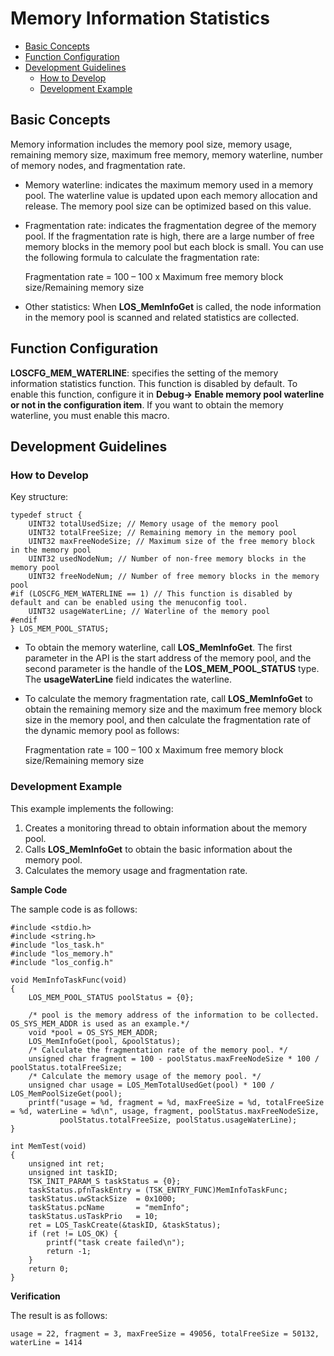 # Memory Information Statistics<a name="EN-US_TOPIC_0000001078716768"></a>

-   [Basic Concepts](#section52691565235)
-   [Function Configuration](#section470611682411)
-   [Development Guidelines](#section9368374243)
    -   [How to Develop](#section679912407257)
    -   [Development Example](#section1025453412611)


## Basic Concepts<a name="section52691565235"></a>

Memory information includes the memory pool size, memory usage, remaining memory size, maximum free memory, memory waterline, number of memory nodes, and fragmentation rate.

-   Memory waterline: indicates the maximum memory used in a memory pool. The waterline value is updated upon each memory allocation and release. The memory pool size can be optimized based on this value.

-   Fragmentation rate: indicates the fragmentation degree of the memory pool. If the fragmentation rate is high, there are a large number of free memory blocks in the memory pool but each block is small. You can use the following formula to calculate the fragmentation rate:

    Fragmentation rate = 100 – 100 x Maximum free memory block size/Remaining memory size


-   Other statistics: When  **LOS\_MemInfoGet**  is called, the node information in the memory pool is scanned and related statistics are collected.

## Function Configuration<a name="section470611682411"></a>

**LOSCFG\_MEM\_WATERLINE**: specifies the setting of the memory information statistics function. This function is disabled by default. To enable this function, configure it in  **Debug-\> Enable memory pool waterline or not in the configuration item**. If you want to obtain the memory waterline, you must enable this macro.

## Development Guidelines<a name="section9368374243"></a>

### How to Develop<a name="section679912407257"></a>

Key structure:

```
typedef struct {
    UINT32 totalUsedSize; // Memory usage of the memory pool
    UINT32 totalFreeSize; // Remaining memory in the memory pool
    UINT32 maxFreeNodeSize; // Maximum size of the free memory block in the memory pool
    UINT32 usedNodeNum; // Number of non-free memory blocks in the memory pool
    UINT32 freeNodeNum; // Number of free memory blocks in the memory pool
#if (LOSCFG_MEM_WATERLINE == 1) // This function is disabled by default and can be enabled using the menuconfig tool.
    UINT32 usageWaterLine; // Waterline of the memory pool
#endif
} LOS_MEM_POOL_STATUS;
```

-   To obtain the memory waterline, call  **LOS\_MemInfoGet**. The first parameter in the API is the start address of the memory pool, and the second parameter is the handle of the  **LOS\_MEM\_POOL\_STATUS**  type. The  **usageWaterLine**  field indicates the waterline.

-   To calculate the memory fragmentation rate, call  **LOS\_MemInfoGet**  to obtain the remaining memory size and the maximum free memory block size in the memory pool, and then calculate the fragmentation rate of the dynamic memory pool as follows:

    Fragmentation rate = 100 – 100 x Maximum free memory block size/Remaining memory size


### Development Example<a name="section1025453412611"></a>

This example implements the following:

1.  Creates a monitoring thread to obtain information about the memory pool.
2.  Calls  **LOS\_MemInfoGet**  to obtain the basic information about the memory pool.
3.  Calculates the memory usage and fragmentation rate.

**Sample Code**

The sample code is as follows:

```
#include <stdio.h>
#include <string.h>
#include "los_task.h"
#include "los_memory.h"
#include "los_config.h"

void MemInfoTaskFunc(void)
{
    LOS_MEM_POOL_STATUS poolStatus = {0};

    /* pool is the memory address of the information to be collected. OS_SYS_MEM_ADDR is used as an example.*/
    void *pool = OS_SYS_MEM_ADDR;
    LOS_MemInfoGet(pool, &poolStatus);
    /* Calculate the fragmentation rate of the memory pool. */
    unsigned char fragment = 100 - poolStatus.maxFreeNodeSize * 100 / poolStatus.totalFreeSize;
    /* Calculate the memory usage of the memory pool. */
    unsigned char usage = LOS_MemTotalUsedGet(pool) * 100 / LOS_MemPoolSizeGet(pool);
    printf("usage = %d, fragment = %d, maxFreeSize = %d, totalFreeSize = %d, waterLine = %d\n", usage, fragment, poolStatus.maxFreeNodeSize, 
           poolStatus.totalFreeSize, poolStatus.usageWaterLine);
}

int MemTest(void)
{
    unsigned int ret;
    unsigned int taskID;
    TSK_INIT_PARAM_S taskStatus = {0};
    taskStatus.pfnTaskEntry = (TSK_ENTRY_FUNC)MemInfoTaskFunc;
    taskStatus.uwStackSize  = 0x1000;
    taskStatus.pcName       = "memInfo";
    taskStatus.usTaskPrio   = 10;
    ret = LOS_TaskCreate(&taskID, &taskStatus);
    if (ret != LOS_OK) {
        printf("task create failed\n");
        return -1;
    }
    return 0;
}
```

**Verification**

The result is as follows:

```
usage = 22, fragment = 3, maxFreeSize = 49056, totalFreeSize = 50132, waterLine = 1414
```

